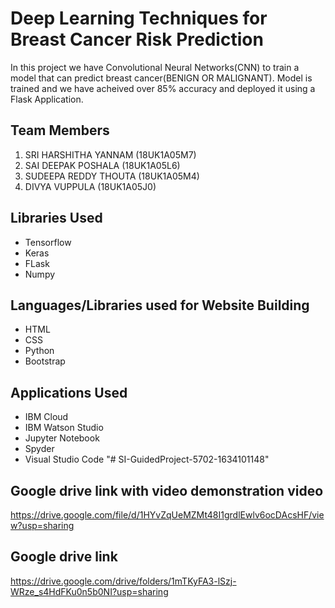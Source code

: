 # Deep Learning Techniques for Breast Cancer Risk Prediction
In this project we have Convolutional Neural Networks(CNN) to train a model that can predict breast cancer(BENIGN OR MALIGNANT). Model is trained and we have acheived over 85% accuracy and deployed it using a Flask Application.


## Team Members
1. SRI HARSHITHA YANNAM (18UK1A05M7)
2. SAI DEEPAK POSHALA (18UK1A05L6)
3. SUDEEPA REDDY THOUTA (18UK1A05M4)
4. DIVYA VUPPULA (18UK1A05J0)



## Libraries Used
- Tensorflow
- Keras
- FLask
- Numpy

## Languages/Libraries used for Website Building
- HTML
- CSS
- Python
- Bootstrap

## Applications Used
- IBM Cloud
- IBM Watson Studio
- Jupyter Notebook
- Spyder
- Visual Studio Code
"# SI-GuidedProject-5702-1634101148" 



## Google drive link with video demonstration video
https://drive.google.com/file/d/1HYvZqUeMZMt48I1grdlEwlv6ocDAcsHF/view?usp=sharing


## Google drive link
https://drive.google.com/drive/folders/1mTKyFA3-lSzj-WRze_s4HdFKu0n5b0NI?usp=sharing
